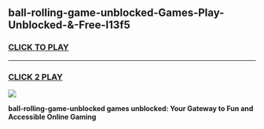 
## ball-rolling-game-unblocked-Games-Play-Unblocked-&-Free-l13f5
<h3>
<a href="https://premium76.site?title=ball-rolling-game-unblocked&ref=24A">CLICK TO PLAY</a></h3>
<hr>

<h3>
<a href="https://premium76.site?title=ball-rolling-game-unblocked&ref=24A">CLICK 2 PLAY</a>
  
</h3>

<a href="https://premium76.site?title=ball-rolling-game-unblocked&ref=24A"><img src="https://clearcache.store/games.png"></a>


**ball-rolling-game-unblocked games unblocked: Your Gateway to Fun and Accessible Online Gaming**
